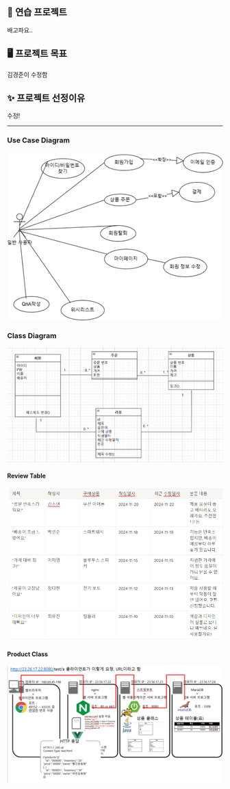 ## 📌 연습 프로젝트
배고파요..
## 🖥️ 프로젝트 목표

김경준이 수정함

## ✨ 프로젝트 선정이유

수정!

---
### Use Case Diagram
![use-case_diagram](diagram/use-case_diagram.png)

### Class Diagram
![class-diagram](diagram/image.png)

#### Review Table
![review-table](diagram/review-table.png)

#### Product Class
![product-class](diagram/product_class.png)